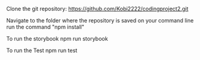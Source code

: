 Clone the git repository: https://github.com/Kobi2222/codingproject2.git

Navigate to the folder where the repository is saved on your command line
run the command "npm install"

To run the storybook
npm run storybook

To run the Test
npm run test
